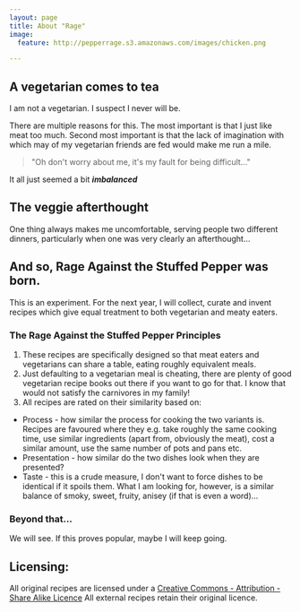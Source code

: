 ```yaml
---
layout: page
title: About "Rage"
image:
  feature: http://pepperrage.s3.amazonaws.com/images/chicken.png

---
```


## A vegetarian comes to tea

<p> I am not a vegetarian. I suspect I never will be. </p>

<p> There are multiple reasons for this. The most important is that I just like meat too much. Second most important is that the lack of imagination with which may of my vegetarian friends are fed would make me run a mile. </p> 

<p>  </p> 

<blockquote>"Oh don't worry about me, it's my fault for being difficult..."</blockquote>

<p> It all just seemed a bit <strong><em>imbalanced</em></strong></p>

## The veggie afterthought 

One thing always makes me uncomfortable, serving people two different dinners, particularly when one was very clearly an afterthought... 

## And so, Rage Against the Stuffed Pepper was born. 

This is an experiment. For the next year, I will collect, curate and invent recipes which give equal treatment to both vegetarian and meaty eaters. 

### The Rage Against the Stuffed Pepper Principles 

1. These recipes are specifically designed so that meat eaters and vegetarians can share a table, eating roughly equivalent meals. 
2. Just defaulting to a vegetarian meal is cheating, there are plenty of good vegetarian recipe books out there if you want to go for that. I know that would not satisfy the carnivores in my family! 
3. All recipes are rated on their similarity based on: 

* Process - how similar the process for cooking the two variants is. Recipes are favoured where they e.g. take roughly the same cooking time, use similar ingredients (apart from, obviously the meat), cost a similar amount, use the same number of pots and pans etc. 
* Presentation - how similar do the two dishes look when they are presented? 
* Taste - this is a crude measure, I don't want to force dishes to be identical if it spoils them. What I am looking for, however, is a similar balance of smoky, sweet, fruity, anisey (if that is even a word)...


### Beyond that... 

We will see. If this proves popular, maybe I will keep going.  


## Licensing:

All original recipes are licensed under a [Creative Commons - Attribution - Share Alike Licence](https://creativecommons.org/licenses/by-sa/3.0/)
All external recipes retain their original licence. 


